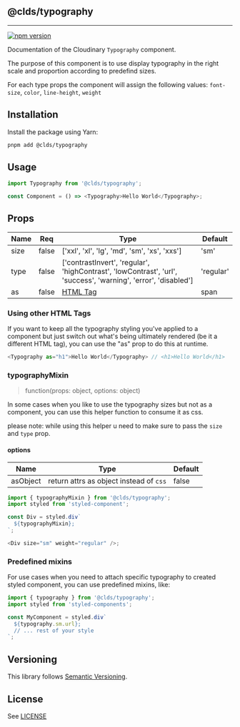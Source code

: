 ## @clds/typography

---

[![npm version](https://img.shields.io/npm/v/@clds/typography)](https://www.npmjs.org/package/@clds/typography)

Documentation of the Cloudinary `Typography` component.

The purpose of this component is to use display typography in the right scale and proportion according to predefind sizes.

For each type props the component will assign the following values: `font-size`, `color`, `line-height`, `weight`

## Installation

Install the package using Yarn:

```sh
pnpm add @clds/typography
```

## Usage

```javascript
import Typography from '@clds/typography';

const Component = () => <Typography>Hello World</Typography>;
```

## Props

| Name | Req   | Type                                                                                                           | Default   |
| ---- | ----- | -------------------------------------------------------------------------------------------------------------- | --------- |
| size | false | ['xxl', 'xl', 'lg', 'md', 'sm', 'xs', 'xxs']                                                                   | 'sm'      |
| type | false | ['contrastInvert', 'regular', 'highContrast', 'lowContrast', 'url', 'success', 'warning', 'error', 'disabled'] | 'regular' |
| as   | false | [HTML Tag](https://styled-components.com/docs/api#as-polymorphic-prop)                                         | span      |

### Using other HTML Tags

If you want to keep all the typography styling you've applied to a component but just switch out what's being ultimately rendered (be it a different HTML tag), you can use the "as" prop to do this at runtime.

```javascript
<Typography as="h1">Hello World</Typography> // <h1>Hello World</h1>
```

### typographyMixin

> function(props: object, options: object)

In some cases when you like to use the typography sizes but not as a component, you can use this helper function to consume it as css.

please note: while using this helper u need to make sure to pass the `size` and `type` prop.

#### options

| Name     | Type                                    | Default |
| -------- | --------------------------------------- | ------- |
| asObject | return attrs as object instead of `css` | false   |

```javascript
import { typographyMixin } from '@clds/typography';
import styled from 'styled-component';

const Div = styled.div`
  ${typographyMixin};
`;

<Div size="sm" weight="regular" />;
```

### Predefined mixins

For use cases when you need to attach specific typography to created styled component,
you can use predefined mixins, like:

```javascript
import { typography } from '@clds/typography';
import styled from 'styled-components';

const MyComponent = styled.div`
  ${typography.sm.url};
  // ... rest of your style
`;
```

## Versioning

This library follows [Semantic Versioning](http://semver.org/).

## License

See [LICENSE](https://github.com/cloudinary/design-system/blob/main/LICENSE)
